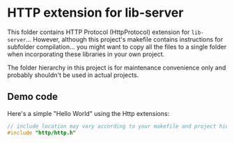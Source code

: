 # HTTP extension for lib-server

This folder contains HTTP Protocol (HttpProtocol) extension for `lib-server`... However, although this project's makefile contains instructions for subfolder compilation... you might want to copy all the files to a single folder when incorporating these libraries in your own project.

The folder hierarchy in this project is for maintenance convenience only and probably shouldn't be used in actual projects.

## Demo code

Here's a simple "Hello World" using the Http extensions:

```c
// include location may vary according to your makefile and project hierarchy.
#include "http/http.h"


```

